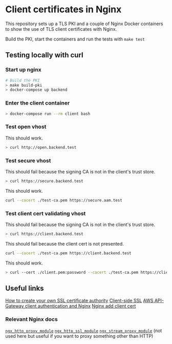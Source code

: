 # Client certificates in Nginx

This repository sets up a TLS PKI and a couple of Nginx Docker containers
to show the use of TLS client certificates with Nginx.

Build the PKI, start the containers and run the tests with `make test`

## Testing locally with curl

### Start up nginx

```bash
# Build the PKI
> make build-pki
> docker-compose up backend
```

### Enter the client container

```bash
> docker-compose run --rm client bash
```

### Test open vhost

This should work.

```bash
> curl http://open.backend.test
```

### Test secure vhost

This should fail because the signing CA is not in the client's trust store.

```bash
> curl https://secure.backend.test
```

This should work.

```bash
curl --cacert ./test-ca.pem https://secure.aam.test
```

### Test client cert validating vhost

This should fail because the signing CA is not in the client's trust store.

```bash
> curl https://client.backend.test
```

This should fail because the client cert is not presented.

```bash
curl --cacert ./test-ca.pem https://client.backend.test
```

This should work.

```bash
> curl --cert ./client.pem:password --cacert ./test-ca.pem https://client.backend.test
```


## Useful links

[How to create your own SSL certificate authority](https://deliciousbrains.com/ssl-certificate-authority-for-local-https-development/)
[Client-side SSL](https://gist.github.com/mtigas/952344)
[AWS API-Gateway client authentication and Nginx](https://stackoverflow.com/questions/33081349/aws-api-gateway-client-authentication-and-nginx)
[Nginx add client cert](https://serverfault.com/questions/622855/nginx-proxy-to-back-end-with-ssl-client-certificate-authentication)

### Relevant Nginx docs
[`ngx_http_proxy_module`](https://nginx.org/en/docs/http/ngx_http_proxy_module.html)
[`ngx_http_ssl_module`](https://nginx.org/en/docs/http/ngx_http_ssl_module.html)
[`ngx_stream_proxy_module`](https://nginx.org/en/docs/stream/ngx_stream_proxy_module.html) (not used here but useful if you want to proxy something other than HTTP)
